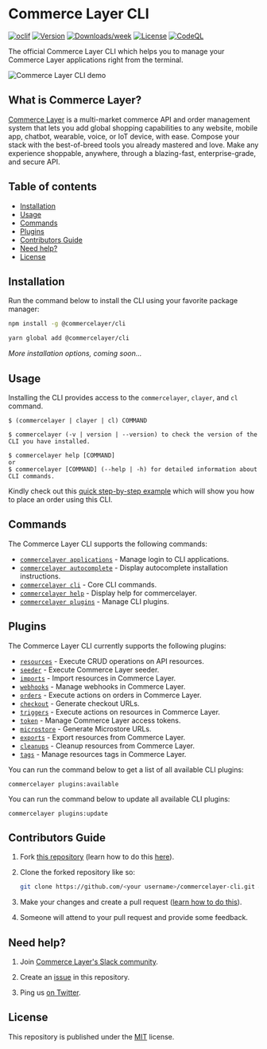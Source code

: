 # Commerce Layer CLI

[![oclif](https://img.shields.io/badge/cli-oclif-brightgreen.svg)](https://oclif.io)
[![Version](https://img.shields.io/npm/v/@commercelayer/cli.svg)](https://npmjs.org/package/@commercelayer/cli)
[![Downloads/week](https://img.shields.io/npm/dw/@commercelayer/cli.svg)](https://npmjs.org/package/@commercelayer/cli)
[![License](https://img.shields.io/npm/l/@commercelayer/commercelayer-cli.svg)](https://github.com/commercelayer/commercelayer-cli/blob/master/package.json)
[![CodeQL](https://github.com/commercelayer/commercelayer-cli/actions/workflows/codeql-analysis.yml/badge.svg)](https://github.com/commercelayer/commercelayer-cli/actions/workflows/codeql-analysis.yml)

The official Commerce Layer CLI which helps you to manage your Commerce Layer applications right from the terminal.

![Commerce Layer CLI demo](assets/home.gif)

## What is Commerce Layer?

[Commerce Layer](https://commercelayer.io) is a multi-market commerce API and order management system that lets you add global shopping capabilities to any website, mobile app, chatbot, wearable, voice, or IoT device, with ease. Compose your stack with the best-of-breed tools you already mastered and love. Make any experience shoppable, anywhere, through a blazing-fast, enterprise-grade, and secure API.

## Table of contents

<!-- toc -->

* [Installation](#installation)
* [Usage](#usage)
* [Commands](#commands)
* [Plugins](#plugins)
* [Contributors Guide](#contributors-guide)
* [Need help?](#need-help)
* [License](#license)
<!-- tocstop -->

## Installation

Run the command below to install the CLI using your favorite package manager:

```bash
npm install -g @commercelayer/cli
```

```bash
yarn global add @commercelayer/cli
```

_More installation options, coming soon..._

## Usage

Installing the CLI provides access to the `commercelayer`, `clayer`, and `cl` command.

<!-- usage-DISABLED -->
```sh-session
$ (commercelayer | clayer | cl) COMMAND

$ commercelayer (-v | version | --version) to check the version of the CLI you have installed.

$ commercelayer help [COMMAND]
or
$ commercelayer [COMMAND] (--help | -h) for detailed information about CLI commands.
```
<!-- usagestop-DISABLED -->

Kindly check out this [quick step-by-step example](https://gist.github.com/silviorelli/93424c7e0483780dc5c51fe7a3d215c1) which will show you how to place an order using this CLI.

## Commands

The Commerce Layer CLI supports the following commands:

<!-- commands -->

* [`commercelayer applications`](docs/applications.md) - Manage login to CLI applications.
* [`commercelayer autocomplete`](docs/autocomplete.md) - Display autocomplete installation instructions.
* [`commercelayer cli`](docs/cli.md) - Core CLI commands.
* [`commercelayer help`](docs/help.md) - Display help for commercelayer.
* [`commercelayer plugins`](docs/plugins.md) - Manage CLI plugins.

<!-- commandsstop -->

## Plugins

The Commerce Layer CLI currently supports the following plugins:

* [`resources`](https://github.com/commercelayer/commercelayer-cli-plugin-resources/blob/main/README.md) - Execute CRUD operations on API resources.
* [`seeder`](https://github.com/commercelayer/commercelayer-cli-plugin-seeder/blob/main/README.md) - Execute Commerce Layer seeder.
* [`imports`](https://github.com/commercelayer/commercelayer-cli-plugin-imports/blob/main/README.md) - Import resources in Commerce Layer.
* [`webhooks`](https://github.com/commercelayer/commercelayer-cli-plugin-webhooks/blob/main/README.md) - Manage webhooks in Commerce Layer.
* [`orders`](https://github.com/commercelayer/commercelayer-cli-plugin-orders/blob/main/README.md) - Execute actions on orders in Commerce Layer.
* [`checkout`](https://github.com/commercelayer/commercelayer-cli-plugin-checkout/blob/main/README.md) - Generate checkout URLs.
* [`triggers`](https://github.com/commercelayer/commercelayer-cli-plugin-triggers/blob/main/README.md) - Execute actions on resources in Commerce Layer.
* [`token`](https://github.com/commercelayer/commercelayer-cli-plugin-token/blob/main/README.md) - Manage Commerce Layer access tokens.
* [`microstore`](https://github.com/commercelayer/commercelayer-cli-plugin-microstore/blob/main/README.md) - Generate Microstore URLs.
* [`exports`](https://github.com/commercelayer/commercelayer-cli-plugin-exports/blob/main/README.md) - Export resources from Commerce Layer.
* [`cleanups`](https://github.com/commercelayer/commercelayer-cli-plugin-cleanups/blob/main/README.md) - Cleanup resources from Commerce Layer.
* [`tags`](https://github.com/commercelayer/commercelayer-cli-plugin-tags/blob/main/README.md) - Manage resources tags in Commerce Layer.

You can run the command below to get a list of all available CLI plugins:

```sh-session
commercelayer plugins:available
```

You can run the command below to update all available CLI plugins:

```sh-session
commercelayer plugins:update
```

## Contributors Guide

1. Fork [this repository](https://github.com/commercelayer/commercelayer-cli) (learn how to do this [here](https://help.github.com/articles/fork-a-repo)).

2. Clone the forked repository like so:

    ```bash
    git clone https://github.com/<your username>/commercelayer-cli.git && cd commercelayer-cli
    ```

3. Make your changes and create a pull request ([learn how to do this](https://docs.github.com/en/github/collaborating-with-issues-and-pull-requests/creating-a-pull-request)).

4. Someone will attend to your pull request and provide some feedback.

## Need help?

1. Join [Commerce Layer's Slack community](https://slack.commercelayer.app).

2. Create an [issue](https://github.com/commercelayer/commercelayer-cli/issues) in this repository.

3. Ping us [on Twitter](https://twitter.com/commercelayer).

## License

This repository is published under the [MIT](LICENSE) license.
